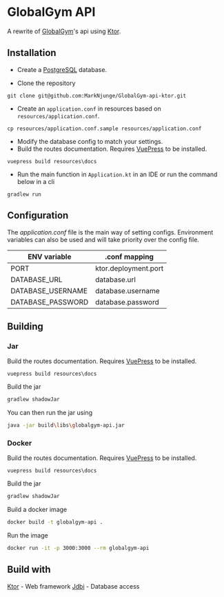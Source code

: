 
# GlobalGym API
A rewrite of [GlobalGym](https://github.com/MarkNjunge/GlobalGym-Android)'s api using [Ktor](https://ktor.io).

## Installation
- Create a [PostgreSQL](https://www.postgresql.org/) database.

- Clone the repository
```
git clone git@github.com:MarkNjunge/GlobalGym-api-ktor.git
```

- Create an `application.conf` in resources based on `resources/application.conf`.
```
cp resources/application.conf.sample resources/application.conf
```
- Modify the database config to match your settings.
- Build the routes documentation.  Requires [VuePress](https://vuepress.vuejs.org/) to be installed.
```
vuepress build resources\docs
```
- Run the main function in `Application.kt` in an IDE or run the command below in a cli
```
gradlew run
```

## Configuration

The _application.conf_ file is the main way of setting configs. Environment variables can also be used and will take
priority over the config file.

| ENV variable      | .conf mapping               |
| ----------------- | --------------------------- |
| PORT              | ktor.deployment.port        |
| DATABASE_URL      | database.url                |
| DATABASE_USERNAME | database.username           |
| DATABASE_PASSWORD | database.password           |

## Building
### Jar
Build the routes documentation.  Requires [VuePress](https://vuepress.vuejs.org/) to be installed.
```
vuepress build resources\docs
```
Build the jar
```Bash
gradlew shadowJar
```
You can then run the jar using
```Bash
java -jar build\libs\globalgym-api.jar
```
### Docker
Build the routes documentation.  Requires [VuePress](https://vuepress.vuejs.org/) to be installed.
```
vuepress build resources\docs
```
Build the jar
```Bash
gradlew shadowJar
```
Build a docker image
```Bash
docker build -t globalgym-api .
```
Run the image
```Bash
docker run -it -p 3000:3000 --rm globalgym-api
```
## Build with
[Ktor](https://ktor.io/) - Web framework
[Jdbi](https://github.com/jdbi/jdbi) - Database access
